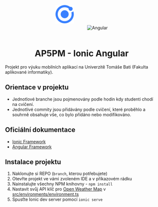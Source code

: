 <p align="center">
    <img alt="Ionic" src="https://github.com/ionic-team/ionic-framework/blob/main/.github/assets/logo.png?raw=true" width="60" style="margin: 20px" />
    <img alt="Angular" src="https://angular.io/assets/images/logos/angular/logo-nav@2x.png" height="60" style="margin: 20px" />
</p>

<h1 align="center">
  AP5PM - Ionic Angular
</h1>

Projekt pro výuku mobilních aplikací na Univerzitě Tomáše Bati (Fakulta aplikované informatiky).

## Orientace v projektu

- Jednotlové branche jsou pojmenovány podle hodin kdy studenti chodí na cvičení.
- Jednotlivé commity jsou přidávány podle cvičení, které proběhlo a souhrně obsahuje vše, co bylo přidáno nebo modifikováno.

## Oficiální dokumentace

- [Ionic Framework](https://ionicframework.com/)
- [Angular Framework](https://angular.io/)

## Instalace projektu

1. Naklonujte si REPO (`branch`, kterou potřebujete)
2. Otevřte projekt ve vámi zvoleném IDE a v příkazovém rádku
3. Nainstalujte všechny NPM knihovny - `npm install`
4. Nastavit svůj API klíč pro [Open Weather Map](https://openweathermap.org) v [src/environments/environment.ts](src/environments/environment.ts)
5. Spusťte Ionic dev server pomocí `ionic serve`


